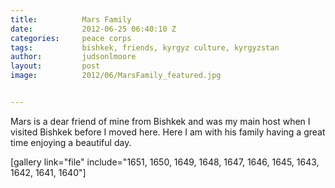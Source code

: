 ```yaml
---
title:			Mars Family
date:			2012-06-25 06:40:10 Z
categories:		peace corps
tags:			bishkek, friends, kyrgyz culture, kyrgyzstan
author:			judsonlmoore
layout:			post
image:			2012/06/MarsFamily_featured.jpg


---
```


Mars is a dear friend of mine from Bishkek and was my main host when I visited Bishkek before I moved here. Here I am with his family having a great time enjoying a beautiful day.

[gallery link="file" include="1651, 1650, 1649, 1648, 1647, 1646, 1645, 1643, 1642, 1641, 1640"]
